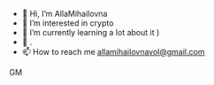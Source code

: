- 👋 Hi, I’m AllaMihailovna 
- 👀 I’m interested in crypto 
- 🌱 I’m currently learning a lot about it )
- 💞️ .
- 📫 How to reach me allamihailovnavol@gmail.com

 GM
<!---
AllaMihailovna/AllaMihailovna is a ✨ special ✨ repository because its `README.md` (this file) appears on your GitHub profile.
You can click the Preview link to take a look at your changes.
--->
